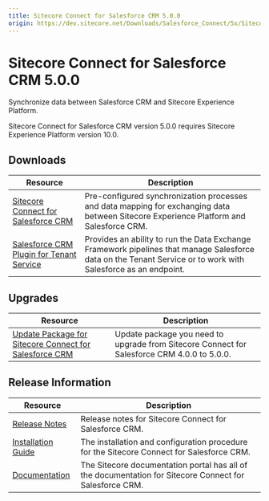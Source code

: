```yaml
---
title: Sitecore Connect for Salesforce CRM 5.0.0
origin: https://dev.sitecore.net/Downloads/Salesforce_Connect/5x/Sitecore_Connect_for_Salesforce_CRM_500
---
```


# Sitecore Connect for Salesforce CRM 5.0.0

Synchronize data between Salesforce CRM and Sitecore Experience Platform.

  <Alert variant='warning' mb={4}>
    <AlertIcon />
    Sitecore Connect for Salesforce CRM version 5.0.0 requires Sitecore Experience Platform version 10.0.
  </Alert>
  

## Downloads

 | Resource | Description |
 | --- | --- |
 | [Sitecore Connect for Salesforce CRM](https://sitecoredev.azureedge.net/~/media/674BCDC0ED504EF5BD741757ADE657A2.ashx?date=20200817T140139) | Pre-configured synchronization processes and data mapping for exchanging data between Sitecore Experience Platform and Salesforce CRM. |
 | [Salesforce CRM Plugin for Tenant Service](https://sitecoredev.azureedge.net/~/media/279A2A5330794778A59D91258D51DA69.ashx?date=20200817T140204) | Provides an ability to run the Data Exchange Framework pipelines that manage Salesforce data on the Tenant Service or to work with Salesforce as an endpoint. |

## Upgrades

 | Resource | Description |
 | --- | --- |
 | [Update Package for Sitecore Connect for Salesforce CRM](https://sitecoredev.azureedge.net/~/media/5361339C3AB444459BDDB8005F0D8701.ashx?date=20200817T140256) | Update package you need to upgrade from Sitecore Connect for Salesforce CRM 4.0.0 to 5.0.0. |

## Release Information

 | Resource | Description |
 | --- | --- |
 | [Release Notes](/downloads/Salesforce%20Connect/5x/Sitecore%20Connect%20for%20Salesforce%20CRM%20500/Release%20Notes) | Release notes for Sitecore Connect for Salesforce CRM. |
 | [Installation Guide](https://sitecoredev.azureedge.net/~/media/6F1C414F0DFC47D1AD8DF60A53195C4E.ashx?date=20200817T140439) | The installation and configuration procedure for the Sitecore Connect for Salesforce CRM. |
 | [Documentation](https://doc.sitecore.com/developers/salesforce-connect/50/sitecore-connect-for-salesforce-crm/en/sitecore-connect-for-salesforce-crm-configuration-guide.html) | The Sitecore documentation portal has all of the documentation for Sitecore Connect for Salesforce CRM. |